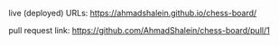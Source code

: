 live (deployed) URLs: https://ahmadshalein.github.io/chess-board/

pull request link: https://github.com/AhmadShalein/chess-board/pull/1